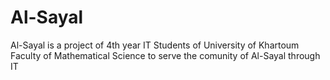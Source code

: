 # Al-Sayal
Al-Sayal is a project of 4th year IT Students of University of Khartoum Faculty of Mathematical Science to serve the comunity of Al-Sayal through IT
